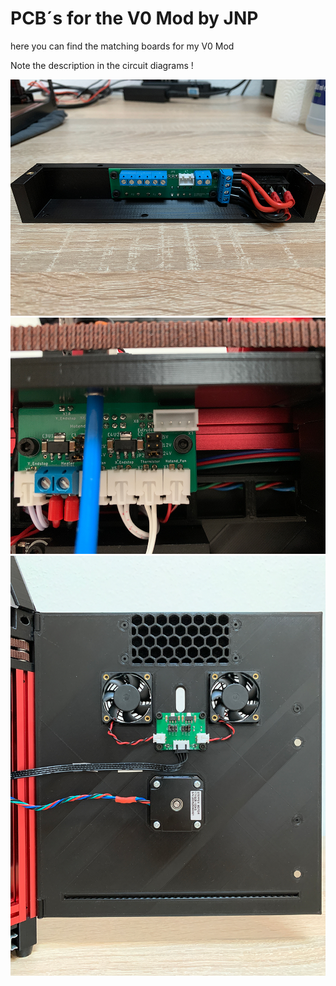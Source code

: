 # PCB´s for the V0 Mod by JNP

here you can find the matching boards for my V0 Mod

Note the description in the circuit diagrams !


![Image 1](Images/1.jpg)
![Image 2](Images/2.jpg)
![Image 3](Images/3.jpg)
